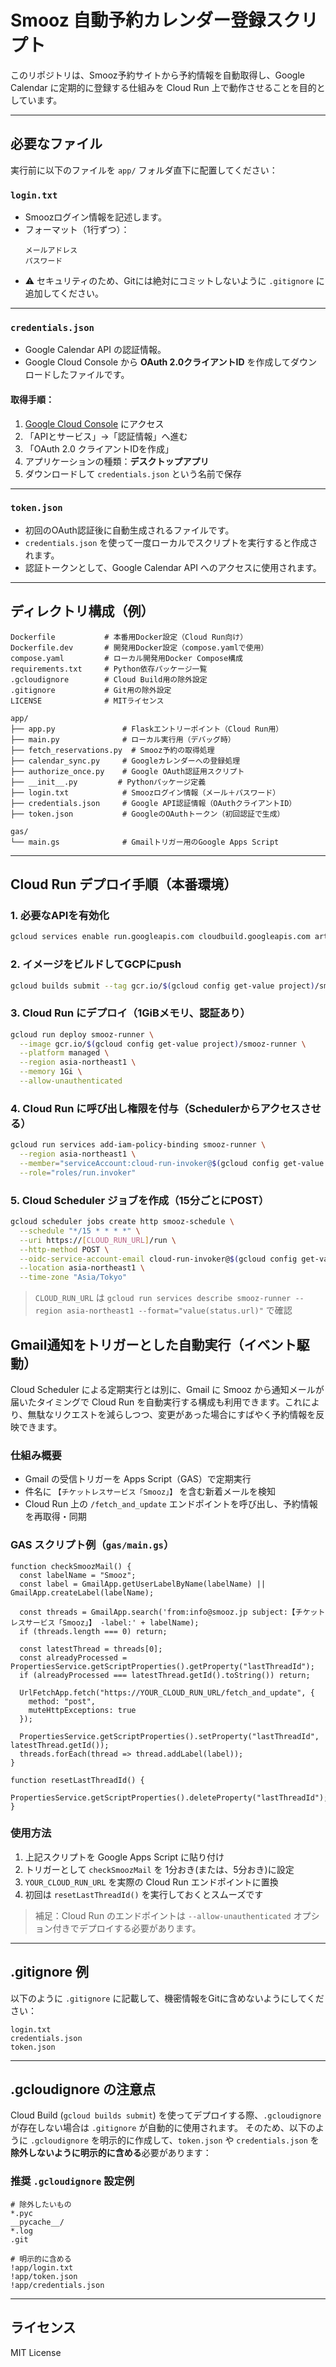 # Smooz 自動予約カレンダー登録スクリプト

このリポジトリは、Smooz予約サイトから予約情報を自動取得し、Google Calendar に定期的に登録する仕組みを Cloud Run 上で動作させることを目的としています。

---

## 必要なファイル

実行前に以下のファイルを `app/` フォルダ直下に配置してください：

### `login.txt`
- Smoozログイン情報を記述します。
- フォーマット（1行ずつ）：
  ```
  メールアドレス
  パスワード
  ```
- ⚠️ セキュリティのため、Gitには絶対にコミットしないように `.gitignore` に追加してください。

---

### `credentials.json`
- Google Calendar API の認証情報。
- Google Cloud Console から **OAuth 2.0クライアントID** を作成してダウンロードしたファイルです。

#### 取得手順：
1. [Google Cloud Console](https://console.cloud.google.com/) にアクセス
2. 「APIとサービス」→「認証情報」へ進む
3. 「OAuth 2.0 クライアントIDを作成」
4. アプリケーションの種類：**デスクトップアプリ**
5. ダウンロードして `credentials.json` という名前で保存

---

### `token.json`
- 初回のOAuth認証後に自動生成されるファイルです。
- `credentials.json` を使って一度ローカルでスクリプトを実行すると作成されます。
- 認証トークンとして、Google Calendar API へのアクセスに使用されます。

---

## ディレクトリ構成（例）

```
Dockerfile           # 本番用Docker設定（Cloud Run向け）
Dockerfile.dev       # 開発用Docker設定（compose.yamlで使用）
compose.yaml         # ローカル開発用Docker Compose構成
requirements.txt     # Python依存パッケージ一覧
.gcloudignore        # Cloud Build用の除外設定
.gitignore           # Git用の除外設定
LICENSE              # MITライセンス

app/
├── app.py               # Flaskエントリーポイント（Cloud Run用）
├── main.py              # ローカル実行用（デバッグ時）
├── fetch_reservations.py  # Smooz予約の取得処理
├── calendar_sync.py     # Googleカレンダーへの登録処理
├── authorize_once.py    # Google OAuth認証用スクリプト
├── __init__.py         # Pythonパッケージ定義
├── login.txt            # Smoozログイン情報（メール＋パスワード）
├── credentials.json     # Google API認証情報（OAuthクライアントID）
├── token.json           # GoogleのOAuthトークン（初回認証で生成）

gas/
└── main.gs              # Gmailトリガー用のGoogle Apps Script
```

---

## Cloud Run デプロイ手順（本番環境）

### 1. 必要なAPIを有効化
```bash
gcloud services enable run.googleapis.com cloudbuild.googleapis.com artifactregistry.googleapis.com cloudscheduler.googleapis.com
```

### 2. イメージをビルドしてGCPにpush
```bash
gcloud builds submit --tag gcr.io/$(gcloud config get-value project)/smooz-runner
```

### 3. Cloud Run にデプロイ（1GiBメモリ、認証あり）
```bash
gcloud run deploy smooz-runner \
  --image gcr.io/$(gcloud config get-value project)/smooz-runner \
  --platform managed \
  --region asia-northeast1 \
  --memory 1Gi \
  --allow-unauthenticated
```

### 4. Cloud Run に呼び出し権限を付与（Schedulerからアクセスさせる）
```bash
gcloud run services add-iam-policy-binding smooz-runner \
  --region asia-northeast1 \
  --member="serviceAccount:cloud-run-invoker@$(gcloud config get-value project).iam.gserviceaccount.com" \
  --role="roles/run.invoker"
```

### 5. Cloud Scheduler ジョブを作成（15分ごとにPOST）
```bash
gcloud scheduler jobs create http smooz-schedule \
  --schedule "*/15 * * * *" \
  --uri https://[CLOUD_RUN_URL]/run \
  --http-method POST \
  --oidc-service-account-email cloud-run-invoker@$(gcloud config get-value project).iam.gserviceaccount.com \
  --location asia-northeast1 \
  --time-zone "Asia/Tokyo"
```

> `CLOUD_RUN_URL` は `gcloud run services describe smooz-runner --region asia-northeast1 --format="value(status.url)"` で確認


## Gmail通知をトリガーとした自動実行（イベント駆動）

Cloud Scheduler による定期実行とは別に、Gmail に Smooz から通知メールが届いたタイミングで Cloud Run を自動実行する構成も利用できます。これにより、無駄なリクエストを減らしつつ、変更があった場合にすばやく予約情報を反映できます。

### 仕組み概要

- Gmail の受信トリガーを Apps Script（GAS）で定期実行
- 件名に `【チケットレスサービス「Smooz」】` を含む新着メールを検知
- Cloud Run 上の `/fetch_and_update` エンドポイントを呼び出し、予約情報を再取得・同期

### GAS スクリプト例（`gas/main.gs`）

```
function checkSmoozMail() {
  const labelName = "Smooz";
  const label = GmailApp.getUserLabelByName(labelName) || GmailApp.createLabel(labelName);

  const threads = GmailApp.search('from:info@smooz.jp subject:【チケットレスサービス「Smooz」】 -label:' + labelName);
  if (threads.length === 0) return;

  const latestThread = threads[0];
  const alreadyProcessed = PropertiesService.getScriptProperties().getProperty("lastThreadId");
  if (alreadyProcessed === latestThread.getId().toString()) return;

  UrlFetchApp.fetch("https://YOUR_CLOUD_RUN_URL/fetch_and_update", {
    method: "post",
    muteHttpExceptions: true
  });

  PropertiesService.getScriptProperties().setProperty("lastThreadId", latestThread.getId());
  threads.forEach(thread => thread.addLabel(label));
}

function resetLastThreadId() {
  PropertiesService.getScriptProperties().deleteProperty("lastThreadId");
}
```

### 使用方法

1. 上記スクリプトを Google Apps Script に貼り付け
2. トリガーとして `checkSmoozMail` を 1分おき(または、5分おき)に設定
3. `YOUR_CLOUD_RUN_URL` を実際の Cloud Run エンドポイントに置換
4. 初回は `resetLastThreadId()` を実行しておくとスムーズです

> 補足：Cloud Run のエンドポイントは `--allow-unauthenticated` オプション付きでデプロイする必要があります。

---

## .gitignore 例

以下のように `.gitignore` に記載して、機密情報をGitに含めないようにしてください：

```
login.txt
credentials.json
token.json
```

---

## .gcloudignore の注意点

Cloud Build (`gcloud builds submit`) を使ってデプロイする際、`.gcloudignore` が存在しない場合は `.gitignore` が自動的に使用されます。
そのため、以下のように `.gcloudignore` を明示的に作成して、`token.json` や `credentials.json` を**除外しないように明示的に含める**必要があります：

### 推奨 `.gcloudignore` 設定例
```
# 除外したいもの
*.pyc
__pycache__/
*.log
.git

# 明示的に含める
!app/login.txt
!app/token.json
!app/credentials.json
```

---

## ライセンス

MIT License

